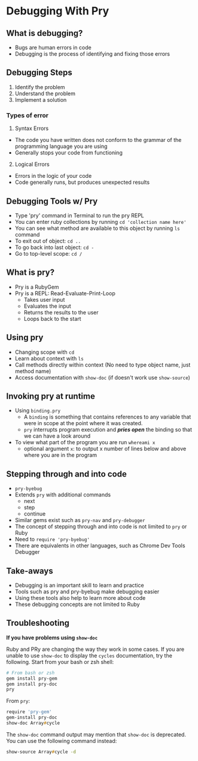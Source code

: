 # Debugging With Pry

## What is debugging?
* Bugs are human errors in code
* Debugging is the process of identifying and fixing those errors

## Debugging Steps
1. Identify the problem
2. Understand the problem
3. Implement a solution

### Types of error
1. Syntax Errors
  * The code you have written does not conform to the grammar of the programming language you are using
  * Generally stops your code from functioning

2. Logical Errors
  * Errors in the logic of your code
  * Code generally runs, but produces unexpected results

## Debugging Tools w/ Pry
* Type 'pry' command in Terminal to run the pry REPL
* You can enter ruby collections by running `cd 'collection name here'`
* You can see what method are available to this object by running `ls` command
* To exit out of object: `cd ..`
* To go back into last object: `cd -`
* Go to top-level scope: `cd /`

## What is pry?
* Pry is a RubyGem
* Pry is a REPL: Read-Evaluate-Print-Loop
  * Takes user input
  * Evaluates the input
  * Returns the results to the user
  * Loops back to the start

## Using pry
* Changing scope with `cd`
* Learn about context with `ls`
* Call methods directly within context (No need to type object name, just method name)
* Access documentation with `show-doc` (if doesn't work use `show-source`)

## Invoking pry at runtime
* Using `binding.pry`
  * A `binding` is something that contains references to any variable that were in scope at the point where it was created.
  * `pry` interrupts program execution and _**pries open**_ the binding so that we can have a look around
* To view what part of the program you are run `whereami x`
  * optional argument `x`: to output x number of lines below and above where you are in the program

## Stepping through and into code
* `pry-byebug`
* Extends `pry` with additional commands
  * next
  * step
  * continue
* Similar gems exist such as `pry-nav` and `pry-debugger`
* The concept of stepping through and into code is not limited to `pry` or Ruby
* Need to `require 'pry-byebug'`
* There are equivalents in other languages, such as Chrome Dev Tools Debugger

## Take-aways
* Debugging is an important skill to learn and practice
* Tools such as pry and pry-byebug make debugging easier
* Using these tools also help to learn more about code
* These debugging concepts are not limited to Ruby

## Troubleshooting
**If you have problems using `show-doc`**

Ruby and PRy are changing the way they work in some cases. If you are unable to use `show-doc` to display the `cycles` documentation, try the following. Start from your bash or zsh shell:

```zsh
# From bash or zsh
gem install pry-gem
gem install pry-doc
pry
```

From `pry`:
```zsh
require 'pry-gem'
gem-install pry-doc
show-doc Array#cycle
```

The `show-doc` command output may mention that `show-doc` is deprecated. You can use the following command instead:
```zsh
show-source Array#cycle -d
```